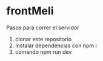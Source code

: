# frontMeli
Pasos para correr el servidor
1.  clonar este repositorio
2.  Instalar dependencias con npm i
3.  comando npm run dev
